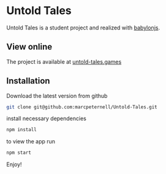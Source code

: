 # Untold Tales 

Untold Tales is a student project and realized with [babylonjs](https://www.babylonjs.com/).

## View online
The project is available at [untold-tales.games](https://untold-tales.games/)

## Installation

Download the latest version from github 

```bash
git clone git@github.com:marcpeternell/Untold-Tales.git
```

install necessary dependencies
```bash
npm install
```

to view the app run
```bash
npm start
```

Enjoy!




